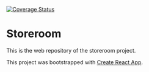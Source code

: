 [![Coverage Status](https://coveralls.io/repos/github/Raigen/storeroom-firebase/badge.svg?branch=build/coveralls-coverage)](https://coveralls.io/github/Raigen/storeroom-firebase?branch=build/coveralls-coverage)

# Storeroom

This is the web repository of the storeroom project.

This project was bootstrapped with [Create React App](https://github.com/facebook/create-react-app).
